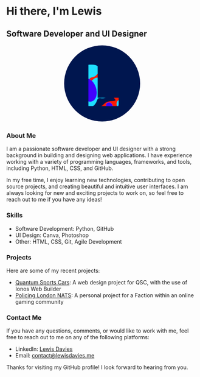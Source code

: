 # Hi there, I'm Lewis

## Software Developer and UI Designer

<p align="center">
  <img src="https://github.com/uklewis124/uklewis124/blob/main/profile-pic.jpg" alt="Profile Picture" width="200" height="200" style="border-radius: 50%; border: 1px solid #fff"/>
</p>

### About Me

I am a passionate software developer and UI designer with a strong background in building and designing web applications. I have experience working with a variety of programming languages, frameworks, and tools, including Python, HTML, CSS, and GitHub.

In my free time, I enjoy learning new technologies, contributing to open source projects, and creating beautiful and intuitive user interfaces. I am always looking for new and exciting projects to work on, so feel free to reach out to me if you have any ideas!

### Skills

- Software Development: Python, GitHub
- UI Design: Canva, Photoshop
- Other: HTML, CSS, Git, Agile Development

### Projects

Here are some of my recent projects:

- [Quantum Sports Cars](https://www.quantumsportscars.com): A web design project for QSC, with the use of Ionos Web Builder
- [Policing London NATS](https://lewisdavies.me/nats): A personal project for a Faction within an online gaming community

### Contact Me

If you have any questions, comments, or would like to work with me, feel free to reach out to me on any of the following platforms:

- LinkedIn: [Lewis Davies](https://www.linkedin.com/in/lewis-davies-542675235/)
- Email: [contact@lewisdavies.me](mailto:contact@lewisdavies.me)

Thanks for visiting my GitHub profile! I look forward to hearing from you.
